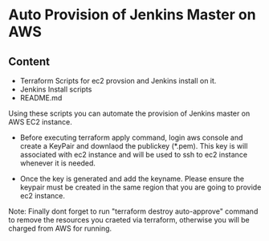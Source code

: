 # Auto Provision of Jenkins Master on AWS

## Content

* Terraform Scripts for ec2 provsion and Jenkins install on it.
* Jenkins Install scripts
* README.md

Using these scripts you can automate the provision of Jenkins master on AWS EC2 instance.

* Before executing terraform apply command, login aws console and create a KeyPair and downlaod the 
publickey (*.pem). This key is will associated with ec2 instance and will be used to ssh to 
ec2 instance whenever it is needed.

* Once the key is generated and add the keyname. Please ensure the keypair must be created in the same region that you are 
going to provide ec2 instance.

Note: Finally dont forget to run "terraform destroy auto-approve" command to remove the resources you craeted 
via terraform, otherwise you will be charged from AWS for running.

